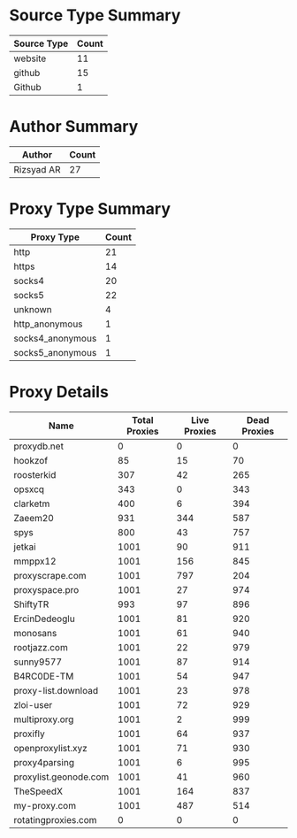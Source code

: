 # Source Type Summary

| Source Type | Count |
|-------------|-------|
| website | 11 |
| github | 15 |
| Github | 1 |


# Author Summary

| Author | Count |
|--------|-------|
| Rizsyad AR | 27 |


# Proxy Type Summary

| Proxy Type | Count |
|------------|-------|
| http | 21 |
| https | 14 |
| socks4 | 20 |
| socks5 | 22 |
| unknown | 4 |
| http_anonymous | 1 |
| socks4_anonymous | 1 |
| socks5_anonymous | 1 |


# Proxy Details

| Name | Total Proxies | Live Proxies | Dead Proxies |
|------|---------------|--------------|---------------|
| proxydb.net | 0 | 0 | 0 |
| hookzof | 85 | 15 | 70 |
| roosterkid | 307 | 42 | 265 |
| opsxcq | 343 | 0 | 343 |
| clarketm | 400 | 6 | 394 |
| Zaeem20 | 931 | 344 | 587 |
| spys | 800 | 43 | 757 |
| jetkai | 1001 | 90 | 911 |
| mmppx12 | 1001 | 156 | 845 |
| proxyscrape.com | 1001 | 797 | 204 |
| proxyspace.pro | 1001 | 27 | 974 |
| ShiftyTR | 993 | 97 | 896 |
| ErcinDedeoglu | 1001 | 81 | 920 |
| monosans | 1001 | 61 | 940 |
| rootjazz.com | 1001 | 22 | 979 |
| sunny9577 | 1001 | 87 | 914 |
| B4RC0DE-TM | 1001 | 54 | 947 |
| proxy-list.download | 1001 | 23 | 978 |
| zloi-user | 1001 | 72 | 929 |
| multiproxy.org | 1001 | 2 | 999 |
| proxifly | 1001 | 64 | 937 |
| openproxylist.xyz | 1001 | 71 | 930 |
| proxy4parsing | 1001 | 6 | 995 |
| proxylist.geonode.com | 1001 | 41 | 960 |
| TheSpeedX | 1001 | 164 | 837 |
| my-proxy.com | 1001 | 487 | 514 |
| rotatingproxies.com | 0 | 0 | 0 |
